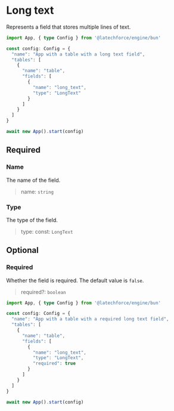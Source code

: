 # Long text

Represents a field that stores multiple lines of text.

```ts
import App, { type Config } from '@latechforce/engine/bun'

const config: Config = {
  "name": "App with a table with a long text field",
  "tables": [
    {
      "name": "table",
      "fields": [
        {
          "name": "long_text",
          "type": "LongText"
        }
      ]
    }
  ]
}

await new App().start(config)
```
## Required

### Name

The name of the field.
>name: `string`

### Type

The type of the field.
>type: const: `LongText`

## Optional

### Required

Whether the field is required.
The default value is `false`.
>required?: `boolean`

```ts
import App, { type Config } from '@latechforce/engine/bun'

const config: Config = {
  "name": "App with a table with a required long text field",
  "tables": [
    {
      "name": "table",
      "fields": [
        {
          "name": "long_text",
          "type": "LongText",
          "required": true
        }
      ]
    }
  ]
}

await new App().start(config)
```
